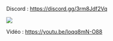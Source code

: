 Discord : https://discord.gg/3rm8Jdf2Vq

<img src="https://i.imgur.com/OrsMXrf.png">

Vidéo : https://youtu.be/loqq8mN-O88

